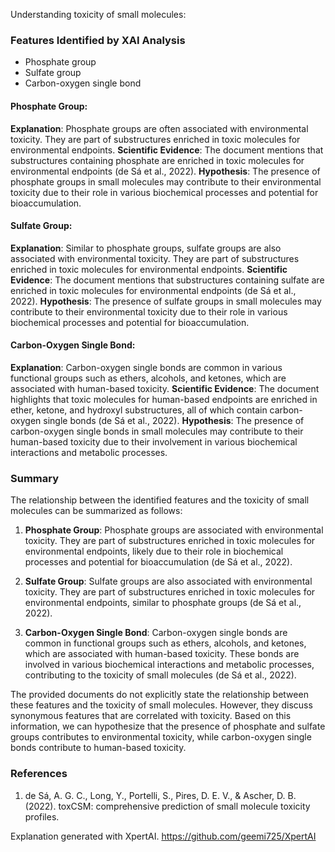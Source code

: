 Understanding toxicity of small molecules:
### Features Identified by XAI Analysis
- Phosphate group
- Sulfate group
- Carbon-oxygen single bond

#### Phosphate Group:
**Explanation**: Phosphate groups are often associated with environmental toxicity. They are part of substructures enriched in toxic molecules for environmental endpoints.
**Scientific Evidence**: The document mentions that substructures containing phosphate are enriched in toxic molecules for environmental endpoints (de Sá et al., 2022).
**Hypothesis**: The presence of phosphate groups in small molecules may contribute to their environmental toxicity due to their role in various biochemical processes and potential for bioaccumulation.

#### Sulfate Group:
**Explanation**: Similar to phosphate groups, sulfate groups are also associated with environmental toxicity. They are part of substructures enriched in toxic molecules for environmental endpoints.
**Scientific Evidence**: The document mentions that substructures containing sulfate are enriched in toxic molecules for environmental endpoints (de Sá et al., 2022).
**Hypothesis**: The presence of sulfate groups in small molecules may contribute to their environmental toxicity due to their role in various biochemical processes and potential for bioaccumulation.

#### Carbon-Oxygen Single Bond:
**Explanation**: Carbon-oxygen single bonds are common in various functional groups such as ethers, alcohols, and ketones, which are associated with human-based toxicity.
**Scientific Evidence**: The document highlights that toxic molecules for human-based endpoints are enriched in ether, ketone, and hydroxyl substructures, all of which contain carbon-oxygen single bonds (de Sá et al., 2022).
**Hypothesis**: The presence of carbon-oxygen single bonds in small molecules may contribute to their human-based toxicity due to their involvement in various biochemical interactions and metabolic processes.

### Summary
The relationship between the identified features and the toxicity of small molecules can be summarized as follows:

1. **Phosphate Group**: Phosphate groups are associated with environmental toxicity. They are part of substructures enriched in toxic molecules for environmental endpoints, likely due to their role in biochemical processes and potential for bioaccumulation (de Sá et al., 2022).

2. **Sulfate Group**: Sulfate groups are also associated with environmental toxicity. They are part of substructures enriched in toxic molecules for environmental endpoints, similar to phosphate groups (de Sá et al., 2022).

3. **Carbon-Oxygen Single Bond**: Carbon-oxygen single bonds are common in functional groups such as ethers, alcohols, and ketones, which are associated with human-based toxicity. These bonds are involved in various biochemical interactions and metabolic processes, contributing to the toxicity of small molecules (de Sá et al., 2022).

The provided documents do not explicitly state the relationship between these features and the toxicity of small molecules. However, they discuss synonymous features that are correlated with toxicity. Based on this information, we can hypothesize that the presence of phosphate and sulfate groups contributes to environmental toxicity, while carbon-oxygen single bonds contribute to human-based toxicity.

### References
1. de Sá, A. G. C., Long, Y., Portelli, S., Pires, D. E. V., & Ascher, D. B. (2022). toxCSM: comprehensive prediction of small molecule toxicity profiles.

Explanation generated with XpertAI. https://github.com/geemi725/XpertAI